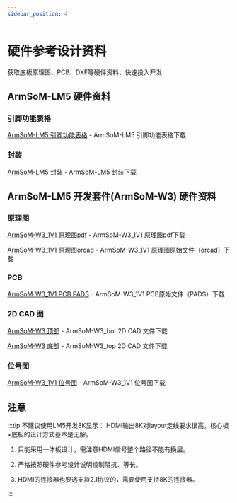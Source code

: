 ```yaml
---
sidebar_position: 4
---
```


# 硬件参考设计资料

获取底板原理图、PCB、DXF等硬件资料，快速投入开发

## ArmSoM-LM5 硬件资料

### 引脚功能表格
[ArmSoM-LM5 引脚功能表格](/hardware/lm/lm5/ArmSoM-LM5_Pin_and_Function_List20230603.xlsx) - ArmSoM-LM5 引脚功能表格下载

### 封装

[ArmSoM-LM5 封装](/hardware/lm/lm5/LGA506_45R0X50R0_2005.asc) - ArmSoM-LM5 封装下载

## ArmSoM-LM5 开发套件(ArmSoM-W3) 硬件资料

### 原理图
[ArmSoM-W3_1V1 原理图pdf](/hardware/lm/lm5/ArmSoM_W3_1V1_SCH.pdf) - ArmSoM-W3_1V1 原理图pdf下载

[ArmSoM-W3_1V1 原理图orcad](/hardware/lm/lm5/ArmSoM_W3_1V1_SCH.DSN) - ArmSoM-W3_1V1 原理图原始文件（orcad）下载

### PCB

[ArmSoM-W3_1V1 PCB PADS](/hardware/lm/lm5/ArmSoM_W3_1V1.pcb) - ArmSoM-W3_1V1 PCB原始文件（PADS）下载

### 2D CAD 图

[ArmSoM-W3 顶部](/hardware/lm/lm5/ARMSOM_W3_1V1_bot.dxf) - ArmSoM-W3_bot 2D CAD 文件下载

[ArmSoM-W3 底部](/hardware/lm/lm5/ARMSOM_W3_1V1_top.dxf) - ArmSoM-W3_top 2D CAD 文件下载

### 位号图

[ArmSoM-W3_1V1 位号图](/hardware/lm/lm5/ArmSoM_W3_1V1_SMD.pdf) - ArmSoM-W3_1V1 位号图下载


## 注意

:::tip
不建议使用LM5开发8K显示：
HDMI输出8K对layout走线要求很高，核心板+底板的设计方式基本是无解。

1. 只能采用一体板设计，需注意HDMI信号整个路径不能有换层。

2. 严格按照硬件参考设计说明控制阻抗、等长。

3. HDMI的连接器也要选支持2.1协议的，需要使用支持8K的连接器。

:::